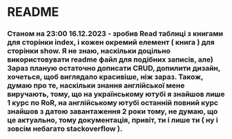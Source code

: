# README

### Станом на 23:00 16.12.2023 - зробив Read таблиці з книгами для сторінки index, і кожен окремий елемент ( книга ) для сторінки show. Я не знаю, наскільки доцільно використовувати readme файл для подібних записів, але) Зараз планую остаточно дописати CRUD, допилити дизайн, хочеться, щоб виглядало красивіше, ніж зараз. Також, думаю про те, наскільки знання англійської мене виручають, тому, що на українському ютубі я знайшов лише 1 курс по RoR, на англійському ютубі останній повний курс знайшов з датою завантаження 2 роки тому, не думаю, що це актуально, тому документація, привіт, ти і лише ти ( ну і зовсім небагато stackoverflow ). 

